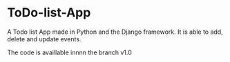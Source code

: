 # ToDo-list-App
A Todo list App made in Python and the Django framework. It is able to add, delete and update events. 

The code is availlable innnn the branch v1.0

